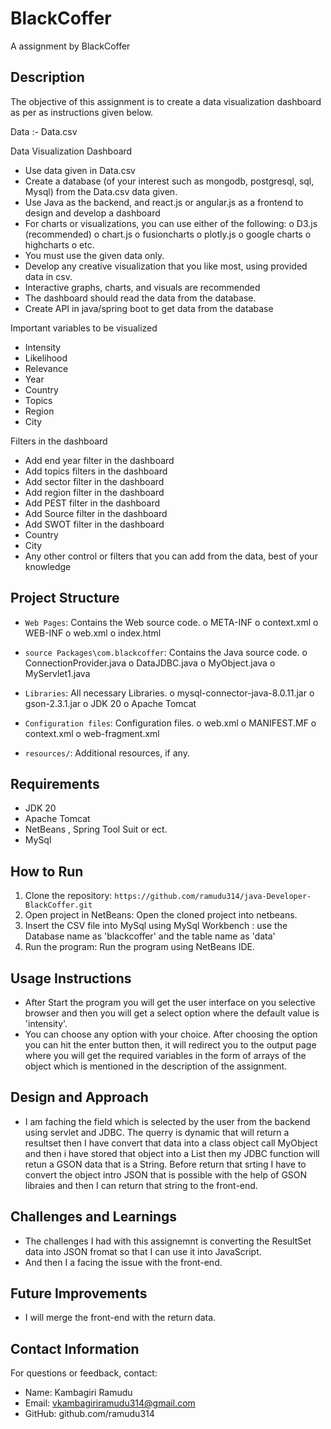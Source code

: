 # BlackCoffer
A assignment by BlackCoffer

## Description
The objective of this assignment is to create a data visualization dashboard as per as instructions given below.
 
Data :- Data.csv
 
Data Visualization Dashboard
 - Use data given in Data.csv
 - Create a database (of your interest such as mongodb, postgresql, sql, Mysql) from the Data.csv data given.
 - Use Java as the backend, and react.js or angular.js as a frontend to design and develop a dashboard
 - For charts or visualizations, you can use either of the following:
	o   D3.js (recommended)
	o   chart.js
	o   fusioncharts
	o   plotly.js
	o   google charts
	o   highcharts
	o   etc.
 - You must use the given data only.
 - Develop any creative visualization that you like most, using provided data in csv.
 - Interactive graphs, charts, and visuals are recommended
 - The dashboard should read the data from the database.
 - Create API in java/spring boot to get data from the database

Important variables to be visualized
 - Intensity
 - Likelihood
 - Relevance
 - Year
 - Country
 - Topics
 - Region
 - City

Filters in the dashboard
 - Add end year filter in the dashboard
 - Add topics filters in the dashboard
 - Add sector filter in the dashboard
 - Add region filter in the dashboard
 - Add PEST filter in the dashboard
 - Add Source filter in the dashboard
 - Add SWOT filter in the dashboard
 - Country
 - City
 - Any other control or filters that you can add from the data, best of your knowledge

## Project Structure
- `Web Pages`: Contains the Web source code.
		o  META-INF
			o  context.xml
		o  WEB-INF
			o web.xml
		o  index.html

- `source Packages\com.blackcoffer`: Contains the Java source code.
		o  ConnectionProvider.java
		o  DataJDBC.java
		o  MyObject.java
		o  MyServlet1.java

- `Libraries`: All necessary Libraries.
		o  mysql-connector-java-8.0.11.jar
		o  gson-2.3.1.jar
		o  JDK 20
		o  Apache Tomcat
	
- `Configuration files`: Configuration files.
		o  web.xml
		o  MANIFEST.MF
		o  context.xml
		o  web-fragment.xml


- `resources/`: Additional resources, if any.

## Requirements
- JDK 20
- Apache Tomcat
- NetBeans , Spring Tool Suit or ect.
- MySql

## How to Run
1. Clone the repository: `https://github.com/ramudu314/java-Developer-BlackCoffer.git`
2. Open project in NetBeans: Open the cloned project into netbeans.
3. Insert the CSV file into MySql using MySql Workbench : use the Database name as 'blackcoffer' and the table name as 'data'
4. Run the program: Run the program using NetBeans IDE.

## Usage Instructions
- After Start the program you will get the user interface on you selective browser and then you will get a select option where the default value is 'intensity'.
- You can choose any option with your choice.  After choosing the option you can hit the enter button then,
  it will redirect you to the output page where you will get the required variables in the form of arrays of 
  the object which is mentioned in the description of the assignment.

## Design and Approach
- I am faching the field which is selected by the user from the backend using servlet and JDBC. The querry is dynamic that will return a resultset then I have convert
  that data into a class object call MyObject and then i have stored that object into a List<MyObject> then my JDBC function will retun a GSON data that is a String.
  Before return that srting I have to convert the object intro JSON that is possible with the help of GSON libraies and then I can return that string to the front-end.

## Challenges and Learnings
- The challenges I had with this assignemnt is converting the ResultSet data into JSON fromat so that I can use it into JavaScript.
- And then I a facing the issue with the front-end.  


## Future Improvements
- I will merge the front-end with the return data. 

## Contact Information
For questions or feedback, contact:
- Name: Kambagiri Ramudu
- Email: vkambagiriramudu314@gmail.com
- GitHub: github.com/ramudu314

